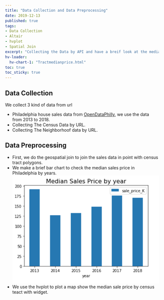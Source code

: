 ```yaml
---
title: "Data Collection and Data Preprocessing"
date: 2019-12-13
published: true
tags: 
- Data Collection
- Altair
- hvplot
- Spatial Join
excerpt: "Collecting the Data by API and have a breif look at the median hosue price in Philadelphia from 2013 to 2015z"
hv-loader:
  hv-chart-1: "Tractmedianprice.html"
toc: true
toc_sticky: true
---
```


## Data Collection

We collect 3 kind of data from url
- Philadelphia house sales data from [OpenDataPhilly](https://cityofphiladelphia.carto.com/u/phl/me), we use the data from 2013 to 2018.
- Collecting The Census Data by URL.
- Collecting The Neighborhoof data by URL.

## Data Preprocessing

- First, we do the geospatial join to join the sales data in point with census tract polygons.
- We make a brief bar chart to check the median sales price in Philadelphia by years.
![MediansalesPrice](https://github.com/zhaoanyang36/final/blob/master/assets/images/MediansalesPrice.png)
- We use the hvplot to plot a map show the median sale price by census teact with widget.
<div id="hv-chart-1"></div> 






